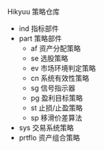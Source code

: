 Hikyuu 策略仓库

+ ind 指标部件
+ part 策略部件
  + af 资产分配策略
  + se 选股策略
  + ev 市场环境判定策略
  + cn 系统有效性策略
  + sg 信号指示器
  + pg 盈利目标策略
  + st 止损/止盈策略
  + sp 移滑价差算法
+ sys 交易系统策略
+ prtflo 资产组合策略
